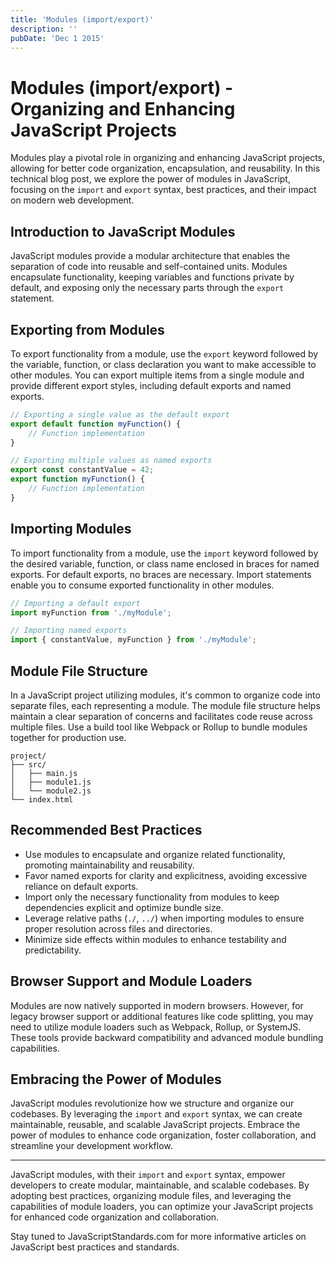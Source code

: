 ```yaml
---
title: 'Modules (import/export)'
description: ''
pubDate: 'Dec 1 2015'
---
```


# Modules (import/export) - Organizing and Enhancing JavaScript Projects

Modules play a pivotal role in organizing and enhancing JavaScript projects, allowing for better code organization, encapsulation, and reusability. In this technical blog post, we explore the power of modules in JavaScript, focusing on the `import` and `export` syntax, best practices, and their impact on modern web development.

## Introduction to JavaScript Modules

JavaScript modules provide a modular architecture that enables the separation of code into reusable and self-contained units. Modules encapsulate functionality, keeping variables and functions private by default, and exposing only the necessary parts through the `export` statement.

## Exporting from Modules

To export functionality from a module, use the `export` keyword followed by the variable, function, or class declaration you want to make accessible to other modules. You can export multiple items from a single module and provide different export styles, including default exports and named exports.

```javascript
// Exporting a single value as the default export
export default function myFunction() {
    // Function implementation
}

// Exporting multiple values as named exports
export const constantValue = 42;
export function myFunction() {
    // Function implementation
}
```

## Importing Modules

To import functionality from a module, use the `import` keyword followed by the desired variable, function, or class name enclosed in braces for named exports. For default exports, no braces are necessary. Import statements enable you to consume exported functionality in other modules.

```javascript
// Importing a default export
import myFunction from './myModule';

// Importing named exports
import { constantValue, myFunction } from './myModule';
```

## Module File Structure

In a JavaScript project utilizing modules, it's common to organize code into separate files, each representing a module. The module file structure helps maintain a clear separation of concerns and facilitates code reuse across multiple files. Use a build tool like Webpack or Rollup to bundle modules together for production use.

```plaintext
project/
├── src/
│   ├── main.js
│   ├── module1.js
│   └── module2.js
└── index.html
```

## Recommended Best Practices

-   Use modules to encapsulate and organize related functionality, promoting maintainability and reusability.
-   Favor named exports for clarity and explicitness, avoiding excessive reliance on default exports.
-   Import only the necessary functionality from modules to keep dependencies explicit and optimize bundle size.
-   Leverage relative paths (`./`, `../`) when importing modules to ensure proper resolution across files and directories.
-   Minimize side effects within modules to enhance testability and predictability.

## Browser Support and Module Loaders

Modules are now natively supported in modern browsers. However, for legacy browser support or additional features like code splitting, you may need to utilize module loaders such as Webpack, Rollup, or SystemJS. These tools provide backward compatibility and advanced module bundling capabilities.

## Embracing the Power of Modules

JavaScript modules revolutionize how we structure and organize our codebases. By leveraging the `import` and `export` syntax, we can create maintainable, reusable, and scalable JavaScript projects. Embrace the power of modules to enhance code organization, foster collaboration, and streamline your development workflow.

---

JavaScript modules, with their `import` and `export` syntax, empower developers to create modular, maintainable, and scalable codebases. By adopting best practices, organizing module files, and leveraging the capabilities of module loaders, you can optimize your JavaScript projects for enhanced code organization and collaboration.

Stay tuned to JavaScriptStandards.com for more informative articles on JavaScript best practices and standards.

